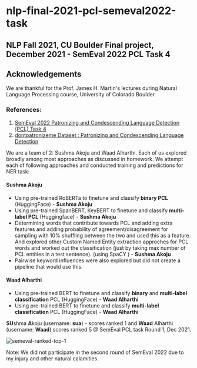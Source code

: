 # nlp-final-2021-pcl-semeval2022-task

## NLP Fall 2021, CU Boulder Final project, December 2021 - SemEval 2022 PCL Task 4 

## Acknowledgements
We are thankful for the Prof. James H. Martin's lectures during Natural Language Processing course, University of Colorado Boulder.

### References: 

1. <a href="https://sites.google.com/view/pcl-detection-semeval2022/">SemEval 2022 Patronizing and Condescending Language Detection (PCL) Task 4</a>
2. <a href="https://github.com/Perez-AlmendrosC/dontpatronizeme">dontpatronizeme Dataset : Patronizing and Condescending Language Detection</a>

We are a team of 2: Sushma Akoju and Waad Alharthi. Each of us explored broadly among most approaches as discussed in homework. We attempt each of following approaches and conducted training and predictions for NER task: 

#### Sushma Akoju

 - Using pre-trained RoBERTa to finetune and classify **binary PCL** (HuggingFace) - **Sushma Akoju**
 - Using pre-trained SpanBERT, KeyBERT to finetune and classify **multi-label PCL** (Huggingface) -  **Sushma Akoju**
 - Determining words that contribute towards PCL and adding extra features and adding probability of agreement/disagreement for sampling with 10% shuffling between the two and used this as a feature. And explored other Custom Named Entity extraction approches for PCL words and worked out the
   classification (just by taking max number of PCL entities in a test sentence). (using SpaCY ) - **Sushma Akoju**
- Pairwise keyword influences were also explored but did not create a pipeline that would use this.
   
#### Waad Alharthi

 - Using pre-trained BERT to finetune and classify **binary** and **multi-label classification** PCL (HuggingFace) - **Waad Alharthi**
 - Using pre-trained BERT to finetune and classify **multi-label classification** PCL (HuggingFace) - **Waad Alharthi**

**SU**shma **A**koju (username: **sua**) - scores ranked 1 and **Waad** Alharthi (username: **Waad**) scores ranked 5 @ SemEval PCL task Round 1, Dec 2021.

![semeval-ranked-top-1](https://github.com/sushmaakoju/nlp-final-2021-pcl-semeval2022-task/assets/8979477/60caa229-23fd-4e9f-9985-6ab47ed8502b)

Note: We did not participate in the second round of SemEval 2022 due to my injury and other natural calamities.
